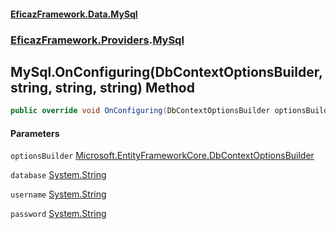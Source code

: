 #### [EficazFramework.Data.MySql](EficazFrameworkMySqlDataProvider.md 'EficazFramework MySql Data Provider')
### [EficazFramework.Providers](EficazFrameworkMySqlDataProvider.md#EficazFramework.Providers 'EficazFramework.Providers').[MySql](EficazFramework.Providers/MySql.md 'EficazFramework.Providers.MySql')

## MySql.OnConfiguring(DbContextOptionsBuilder, string, string, string) Method

```csharp
public override void OnConfiguring(DbContextOptionsBuilder optionsBuilder, string database, string username, string password);
```
#### Parameters

<a name='EficazFramework.Providers.MySql.OnConfiguring(DbContextOptionsBuilder,string,string,string).optionsBuilder'></a>

`optionsBuilder` [Microsoft.EntityFrameworkCore.DbContextOptionsBuilder](https://docs.microsoft.com/en-us/dotnet/api/Microsoft.EntityFrameworkCore.DbContextOptionsBuilder 'Microsoft.EntityFrameworkCore.DbContextOptionsBuilder')

<a name='EficazFramework.Providers.MySql.OnConfiguring(DbContextOptionsBuilder,string,string,string).database'></a>

`database` [System.String](https://docs.microsoft.com/en-us/dotnet/api/System.String 'System.String')

<a name='EficazFramework.Providers.MySql.OnConfiguring(DbContextOptionsBuilder,string,string,string).username'></a>

`username` [System.String](https://docs.microsoft.com/en-us/dotnet/api/System.String 'System.String')

<a name='EficazFramework.Providers.MySql.OnConfiguring(DbContextOptionsBuilder,string,string,string).password'></a>

`password` [System.String](https://docs.microsoft.com/en-us/dotnet/api/System.String 'System.String')